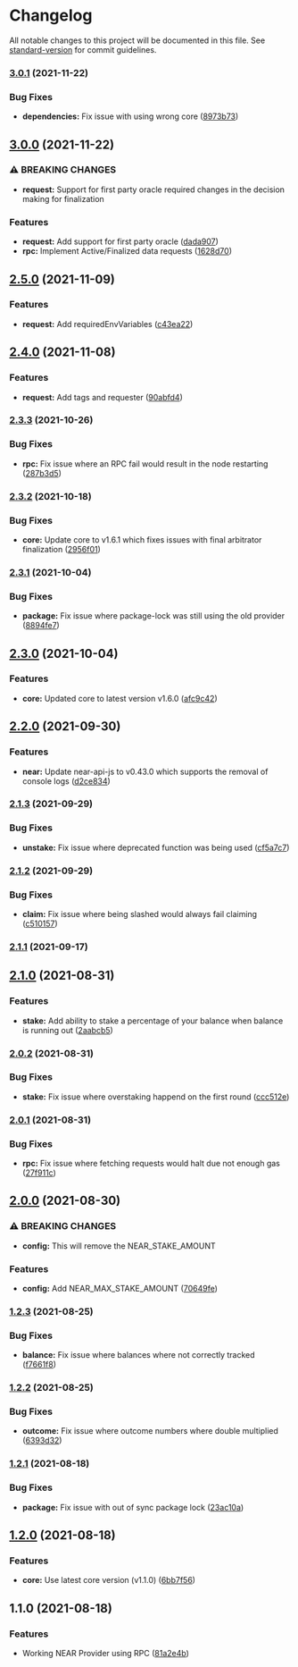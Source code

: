 # Changelog

All notable changes to this project will be documented in this file. See [standard-version](https://github.com/conventional-changelog/standard-version) for commit guidelines.

### [3.0.1](https://github.com/fluxprotocol/oracle-provider-near/compare/v3.0.0...v3.0.1) (2021-11-22)


### Bug Fixes

* **dependencies:** Fix issue with using wrong core ([8973b73](https://github.com/fluxprotocol/oracle-provider-near/commit/8973b738a21aa6ad5bf61f223bc6b957ccdd44a2))

## [3.0.0](https://github.com/fluxprotocol/oracle-provider-near/compare/v2.5.0...v3.0.0) (2021-11-22)


### ⚠ BREAKING CHANGES

* **request:** Support for first party oracle required changes in the decision making for finalization

### Features

* **request:** Add support for first party oracle ([dada907](https://github.com/fluxprotocol/oracle-provider-near/commit/dada90708a059a5d3a7b0bb3b7f9b99d13be3312))
* **rpc:** Implement Active/Finalized data requests ([1628d70](https://github.com/fluxprotocol/oracle-provider-near/commit/1628d70103434657f3338976c39a1a567f313ba2))

## [2.5.0](https://github.com/fluxprotocol/oracle-provider-near/compare/v2.4.0...v2.5.0) (2021-11-09)


### Features

* **request:** Add requiredEnvVariables ([c43ea22](https://github.com/fluxprotocol/oracle-provider-near/commit/c43ea22b61b633ef479a3789ba8eeacad364fc80))

## [2.4.0](https://github.com/fluxprotocol/oracle-provider-near/compare/v2.3.3...v2.4.0) (2021-11-08)


### Features

* **request:** Add tags and requester ([90abfd4](https://github.com/fluxprotocol/oracle-provider-near/commit/90abfd4eb6c3072a99c41a77a750110673e79574))

### [2.3.3](https://github.com/fluxprotocol/oracle-provider-near/compare/v2.3.2...v2.3.3) (2021-10-26)


### Bug Fixes

* **rpc:** Fix issue where an RPC fail would result in the node restarting ([287b3d5](https://github.com/fluxprotocol/oracle-provider-near/commit/287b3d57eb39b0194f58ae14a067897f561dc8f8))

### [2.3.2](https://github.com/fluxprotocol/oracle-provider-near/compare/v2.3.1...v2.3.2) (2021-10-18)


### Bug Fixes

* **core:** Update core to v1.6.1 which fixes issues with final arbitrator finalization ([2956f01](https://github.com/fluxprotocol/oracle-provider-near/commit/2956f01148048113acbb149dda613b51b79c9851))

### [2.3.1](https://github.com/fluxprotocol/oracle-provider-near/compare/v2.3.0...v2.3.1) (2021-10-04)


### Bug Fixes

* **package:** Fix issue where package-lock was still using the old provider ([8894fe7](https://github.com/fluxprotocol/oracle-provider-near/commit/8894fe7b34cede48383ae6ba128bc4e73ee664dd))

## [2.3.0](https://github.com/fluxprotocol/oracle-provider-near/compare/v2.2.0...v2.3.0) (2021-10-04)


### Features

* **core:** Updated core to latest version v1.6.0 ([afc9c42](https://github.com/fluxprotocol/oracle-provider-near/commit/afc9c421b9919ff109823b3ab05be0fabbf3171e))

## [2.2.0](https://github.com/fluxprotocol/oracle-provider-near/compare/v2.1.3...v2.2.0) (2021-09-30)


### Features

* **near:** Update near-api-js to v0.43.0 which supports the removal of console logs ([d2ce834](https://github.com/fluxprotocol/oracle-provider-near/commit/d2ce834476e1685ce609ee8efeb84327611a0264))

### [2.1.3](https://github.com/fluxprotocol/oracle-provider-near/compare/v2.1.2...v2.1.3) (2021-09-29)


### Bug Fixes

* **unstake:** Fix issue where deprecated function was being used ([cf5a7c7](https://github.com/fluxprotocol/oracle-provider-near/commit/cf5a7c74e7a29e98a4fa80c9b67719cd4cbfdeba))

### [2.1.2](https://github.com/fluxprotocol/oracle-provider-near/compare/v2.1.1...v2.1.2) (2021-09-29)


### Bug Fixes

* **claim:** Fix issue where being slashed would always fail claiming ([c510157](https://github.com/fluxprotocol/oracle-provider-near/commit/c510157d41466b10c8fd4a73efe90258d0902a0f))

### [2.1.1](https://github.com/fluxprotocol/oracle-provider-near/compare/v2.1.0...v2.1.1) (2021-09-17)

## [2.1.0](https://github.com/fluxprotocol/oracle-provider-near/compare/v2.0.2...v2.1.0) (2021-08-31)


### Features

* **stake:** Add ability to stake a percentage of your balance when balance is running out ([2aabcb5](https://github.com/fluxprotocol/oracle-provider-near/commit/2aabcb5cf59e8411b696408d87d3624fe772b81b))

### [2.0.2](https://github.com/fluxprotocol/oracle-provider-near/compare/v2.0.1...v2.0.2) (2021-08-31)


### Bug Fixes

* **stake:** Fix issue where overstaking happend on the first round ([ccc512e](https://github.com/fluxprotocol/oracle-provider-near/commit/ccc512eb6a0a390fad9e363a8e9155d243f149a1))

### [2.0.1](https://github.com/fluxprotocol/oracle-provider-near/compare/v2.0.0...v2.0.1) (2021-08-31)


### Bug Fixes

* **rpc:** Fix issue where fetching requests would halt due not enough gas ([27f911c](https://github.com/fluxprotocol/oracle-provider-near/commit/27f911c92a418c67c029f56df57feae17de989f4))

## [2.0.0](https://github.com/fluxprotocol/oracle-provider-near/compare/v1.2.3...v2.0.0) (2021-08-30)


### ⚠ BREAKING CHANGES

* **config:** This will remove the NEAR_STAKE_AMOUNT

### Features

* **config:** Add NEAR_MAX_STAKE_AMOUNT ([70649fe](https://github.com/fluxprotocol/oracle-provider-near/commit/70649fe1512b5bc4dbd1e44d4559b6df346e312a))

### [1.2.3](https://github.com/fluxprotocol/oracle-provider-near/compare/v1.2.2...v1.2.3) (2021-08-25)


### Bug Fixes

* **balance:** Fix issue where balances where not correctly tracked ([f7661f8](https://github.com/fluxprotocol/oracle-provider-near/commit/f7661f85220dff2ab243eb39b76d94234937eeb1))

### [1.2.2](https://github.com/fluxprotocol/oracle-provider-near/compare/v1.2.1...v1.2.2) (2021-08-25)


### Bug Fixes

* **outcome:** Fix issue where outcome numbers where double multiplied ([6393d32](https://github.com/fluxprotocol/oracle-provider-near/commit/6393d3217a591a56e4c33945f92f1417ffbf3265))

### [1.2.1](https://github.com/fluxprotocol/oracle-provider-near/compare/v1.2.0...v1.2.1) (2021-08-18)


### Bug Fixes

* **package:** Fix issue with out of sync package lock ([23ac10a](https://github.com/fluxprotocol/oracle-provider-near/commit/23ac10a3dc9d052a3ef9115b746e66c34a85fc53))

## [1.2.0](https://github.com/fluxprotocol/oracle-provider-near/compare/v1.1.0...v1.2.0) (2021-08-18)


### Features

* **core:** Use latest core version (v1.1.0) ([6bb7f56](https://github.com/fluxprotocol/oracle-provider-near/commit/6bb7f5677bdf6e6294658aec385fb1d791b22401))

## 1.1.0 (2021-08-18)


### Features

* Working NEAR Provider using RPC ([81a2e4b](https://github.com/fluxprotocol/oracle-provider-near/commit/81a2e4b030bff6c585bff239b39c979eff1b9616))
